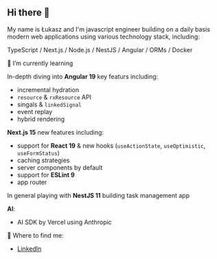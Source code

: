 ## Hi there 👋

My name is Łukasz and I'm javascript engineer building on a daily basis modern web applications using various technology stack, including:

TypeScript / Next.js / Node.js / NestJS / Angular / ORMs / Docker

<!--
**egocentryk/egocentryk** is a ✨ _special_ ✨ repository because its `README.md` (this file) appears on your GitHub profile.

Here are some ideas to get you started:

- 🔭 I’m currently working on ...
- 🌱 I’m currently learning ...
- 👯 I’m looking to collaborate on ...
- 🤔 I’m looking for help with ...
- 💬 Ask me about ...
- 📫 How to reach me: ...
- 😄 Pronouns: ...
- ⚡ Fun fact: ...
-->

🌱 I’m currently learning

In-depth diving into **Angular 19** key featurs including:

- incremental hydration
- `resource` & `rxResource` API
- singals & `linkedSignal`
- event replay
- hybrid rendering

**Next.js 15** new features including:

- support for **React 19** & new hooks (`useActionState`, `useOptimistic`, `useFormStatus`)
- caching strategies
- server components by default
- support for **ESLint 9**
- app router

In general playing with **NestJS 11** building task management app

**AI**:

- AI SDK by Vercel using Anthropic

🔎 Where to find me:

- [LinkedIn](https://www.linkedin.com/in/lukaszskowron/)
